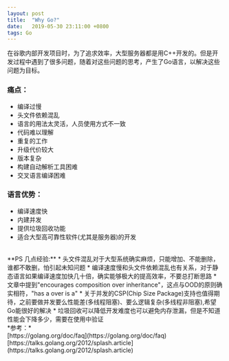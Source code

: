 ```yaml
---
layout: post
title:  "Why Go?"
date:   2019-05-30 23:11:00 +0800
tags: Go
---
```


在谷歌内部开发项目时，为了追求效率，大型服务器都是用C++开发的。但是开发过程中遇到了很多问题，随着对这些问题的思考，产生了Go语言，以解决这些问题为目标。

### 痛点：
* 编译过慢
* 头文件依赖混乱
* 语言的用法太灵活，人员使用方式不一致
* 代码难以理解
* 重复的工作
* 升级代价较大
* 版本复杂
* 构建自动解析工具困难
* 交叉语言编译困难

### 语言优势：
* 编译速度快
* 内建并发
* 提供垃圾回收功能
* 适合大型高可靠性软件(尤其是服务器)的开发

<br/>
**PS 几点经验:**
* 头文件混乱对于大型系统确实麻烦，只能增加、不能删除，谁都不敢删，怕引起未知问题
* 编译速度慢和头文件依赖混乱也有关系，对于静态语言如果编译速度加快几十倍，确实能够极大的提高效率，不要总打断思路
* 文章中提到"encourages composition over inheritance"，这点与OOD的原则确实相符，"has a over is a"
* 关于并发的CSP(Chip Size Package)支持也值得期待，之前要做并发要么性能差(多线程阻塞)、要么逻辑复杂(多线程非阻塞),希望Go能很好的解决
* 垃圾回收可以降低开发难度也可以避免内存泄漏，但是不知道性能会下降多少，需要在使用中验证

<br/>
*参考：*<br/>
[https://golang.org/doc/faq](https://golang.org/doc/faq)<br/>
[https://talks.golang.org/2012/splash.article](https://talks.golang.org/2012/splash.article)<br/>
